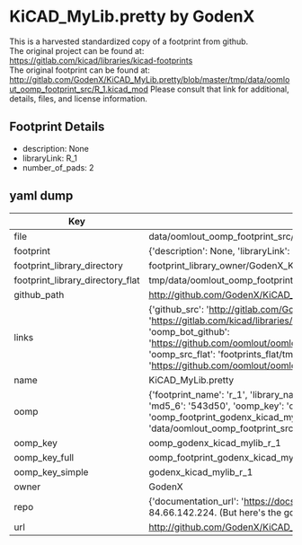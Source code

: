# KiCAD_MyLib.pretty by GodenX  
This is a harvested standardized copy of a footprint from github.  
The original project can be found at:  
https://gitlab.com/kicad/libraries/kicad-footprints  
The original footprint can be found at:
http://gitlab.com/GodenX/KiCAD_MyLib.pretty/blob/master/tmp/data/oomlout_oomp_footprint_src/R_1.kicad_mod
Please consult that link for additional, details, files, and license information.  
## Footprint Details
* description: None  
* libraryLink: R_1  
* number_of_pads: 2  
## yaml dump  
| Key | Value |  
| --- | --- |  
| file | data/oomlout_oomp_footprint_src/KiCAD_MyLib.pretty/R_1.kicad_mod |  
| footprint | {'description': None, 'libraryLink': 'R_1', 'number_of_pads': 2} |  
| footprint_library_directory | footprint_library_owner/GodenX_KiCAD_MyLib.pretty |  
| footprint_library_directory_flat | tmp/data/oomlout_oomp_footprint_src/footprints_flat/godenx_kicad_mylib_r_1/working |  
| github_path | http://github.com/GodenX/KiCAD_MyLib.pretty/blob/master/tmp/data/oomlout_oomp_footprint_src/R_1.kicad_mod |  
| links | {'github_src': 'http://gitlab.com/GodenX/KiCAD_MyLib.pretty/blob/master/tmp/data/oomlout_oomp_footprint_src/R_1.kicad_mod', 'github_src_repo': 'https://gitlab.com/kicad/libraries/kicad-footprints', 'oomp_bot': 'tmp/data/oomlout_oomp_footprint_src/footprints/godenx_kicad_mylib_r_1/working', 'oomp_bot_github': 'https://github.com/oomlout/oomlout_oomp_footprint_bot/tree/main/tmp/data/oomlout_oomp_footprint_src/footprints/godenx_kicad_mylib_r_1/working', 'oomp_src_flat': 'footprints_flat/tmp/data/oomlout_oomp_footprint_src/footprints_flat/godenx_kicad_mylib_r_1/working', 'oomp_src_flat_github': 'https://github.com/oomlout/oomlout_oomp_footprint_src/tree/main/tmp/data/oomlout_oomp_footprint_src/footprints_flat/godenx_kicad_mylib_r_1/working'} |  
| name | KiCAD_MyLib.pretty |  
| oomp | {'footprint_name': 'r_1', 'library_name': 'kicad_mylib', 'md5': '543d5035daeb5dcc230152eb25ebcc0d', 'md5_10': '543d5035da', 'md5_5': '543d5', 'md5_6': '543d50', 'oomp_key': 'oomp_godenx_kicad_mylib_r_1', 'oomp_key_extra': 'oomp_footprint_godenx_kicad_mylib_r_1', 'oomp_key_full': 'oomp_footprint_godenx_kicad_mylib_r_1_543d50', 'oomp_key_simple': 'godenx_kicad_mylib_r_1', 'original_filename': 'data/oomlout_oomp_footprint_src/KiCAD_MyLib.pretty/R_1.kicad_mod', 'owner_name': 'godenx'} |  
| oomp_key | oomp_godenx_kicad_mylib_r_1 |  
| oomp_key_full | oomp_footprint_godenx_kicad_mylib_r_1 |  
| oomp_key_simple | godenx_kicad_mylib_r_1 |  
| owner | GodenX |  
| repo | {'documentation_url': 'https://docs.github.com/rest/overview/resources-in-the-rest-api#rate-limiting', 'message': "API rate limit exceeded for 84.66.142.224. (But here's the good news: Authenticated requests get a higher rate limit. Check out the documentation for more details.)"} |  
| url | http://github.com/GodenX/KiCAD_MyLib.pretty |  

